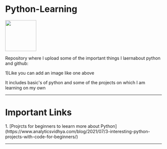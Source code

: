# Python-Learning
<img src="https://upload.wikimedia.org/wikipedia/commons/thumb/c/c3/Python-logo-notext.svg/1200px-Python-logo-notext.svg.png"  width="100" height="100">


Repository where I upload some of the important things I laernabout python and github:
<p>1)Like you can add an image like one above</p>
<p>It includes basic's of python and some of the projects on which I am learning on my own</p>
<hr colour="White">
<h1>Important Links</h1>
1. [Projrcts for beginners to leearn more about Python](https://www.analyticsvidhya.com/blog/2021/07/3-interesting-python-projects-with-code-for-beginners/)
<hr>
